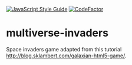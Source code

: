 [![JavaScript Style Guide](https://img.shields.io/badge/code_style-standard-brightgreen.svg)](https://standardjs.com)
[![CodeFactor](https://www.codefactor.io/repository/github/danielhpeters/multiverse-invaders/badge)](https://www.codefactor.io/repository/github/danielhpeters/multiverse-invaders)
# multiverse-invaders

Space invaders game adapted from this tutorial http://blog.sklambert.com/galaxian-html5-game/. 

